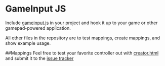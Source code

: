 # GameInput JS
Include [gameinput.js](https://github.com/lunarcloud/gameinputjs/blob/master/gameinput.js) in your project and hook it up to your game or other gamepad-powered application.

All other files in the repository are to test mappings, create mappings, and show example usage.

##Mappings
Feel free to test your favorite controller out with [creator.html](https://github.com/lunarcloud/gameinputjs/blob/master/creator.html) and submit it to the [issue tracker](https://github.com/lunarcloud/gameinputjs/issues)
